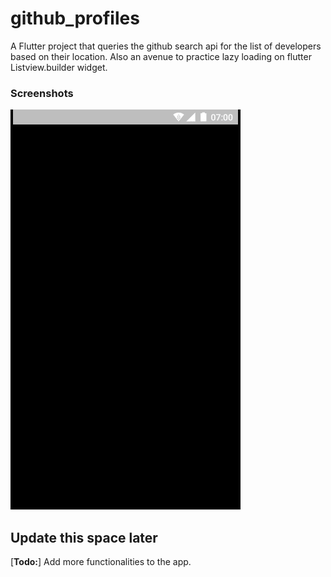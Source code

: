# github_profiles

A Flutter project that queries the github search api for the list of developers based on their location.
Also an avenue to practice lazy loading on flutter Listview.builder widget.

### Screenshots
![app gif](screenshots/app.gif)

## Update this space later
[**Todo:**] Add more functionalities to the app.
